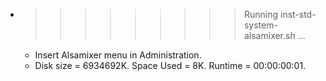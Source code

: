 * >>>>>>>>> Running inst-std-system-alsamixer.sh ...
  * Insert Alsamixer menu in Administration.
  * Disk size = 6934692K. Space Used = 8K. Runtime = 00:00:00:01.
